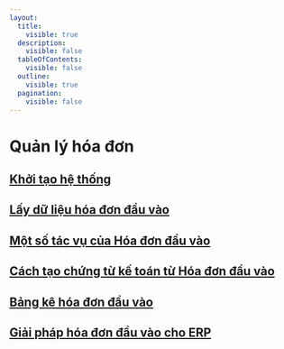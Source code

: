 ```yaml
---
layout:
  title:
    visible: true
  description:
    visible: false
  tableOfContents:
    visible: false
  outline:
    visible: true
  pagination:
    visible: false
---
```


# Quản lý hóa đơn

## [Khởi tạo hệ thống](./)

## [Lấy dữ liệu hóa đơn đầu vào](lay-du-lieu-hoa-don-dau-vao.md)

## [Một số tác vụ của Hóa đơn đầu vào](mot-so-tac-vu-cua-hoa-don-dau-vao/)

## [Cách tạo chứng từ kế toán từ Hóa đơn đầu vào](cach-tao-chung-tu-ke-toan-tu-hoa-don-dau-vao.md)

## [Bảng kê hóa đơn đầu vào](bang-ke-hoa-don-dau-vao.md)

## [Giải pháp hóa đơn đầu vào cho ERP](giai-phap-hoa-don-dau-vao-cho-erp.md)
